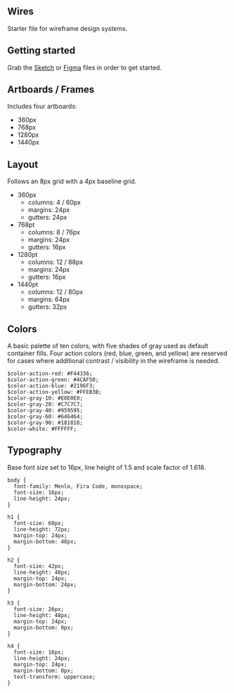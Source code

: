 ## Wires
Starter file for wireframe design systems.

## Getting started

Grab the [Sketch](https://sketch.cloud/s/zzLYM) or [Figma](https://www.figma.com/file/WV7JaXV0jkEKQxCaWUz7XN/wires) files in order to get started.

## Artboards / Frames

Includes four artboards:
* 360px
* 768px
* 1280px
* 1440px

## Layout

Follows an 8px grid with a 4px baseline grid.

* 360px
  * columns: 4 / 60px
  * margins: 24px
  * gutters: 24px
* 768pt
  * columns: 8 / 76px
  * margins: 24px
  * gutters: 16px
* 1280pt
  * columns: 12 / 88px
  * margins: 24px
  * gutters: 16px
* 1440pt
  * columns: 12 / 80px
  * margins: 64px
  * gutters: 32px

## Colors

A basic palette of ten colors, with five shades of gray used as default container fills. Four action colors (red, blue, green, and yellow) are reserved for cases where additional contrast / visibility in the wireframe is needed.

```
$color-action-red: #F44336;
$color-action-green: #4CAF50;
$color-action-blue: #2196F3;
$color-action-yellow: #FFEB3B;
$color-gray-10: #E0E0E0;
$color-gray-20: #C7C7C7;
$color-gray-40: #959595;
$color-gray-60: #646464;
$color-gray-90: #181818;
$color-white: #FFFFFF;
```

## Typography

Base font size set to 16px, line height of 1.5 and scale factor of 1.618.

```
body {
  font-family: Menlo, Fira Code, monospace;
  font-size: 16px;
  line-height: 24px;
}

h1 {
  font-size: 68px;
  line-height: 72px;
  margin-top: 24px;
  margin-bottom: 48px;
}

h2 {
  font-size: 42px;
  line-height: 48px;
  margin-top: 24px;
  margin-bottom: 24px;
}

h3 {
  font-size: 26px;
  line-height: 48px;
  margin-top: 24px;
  margin-bottom: 0px;
}

h4 {
  font-size: 16px;
  line-height: 24px;
  margin-top: 24px;
  margin-bottom: 0px;
  text-transform: uppercase;
}
```
